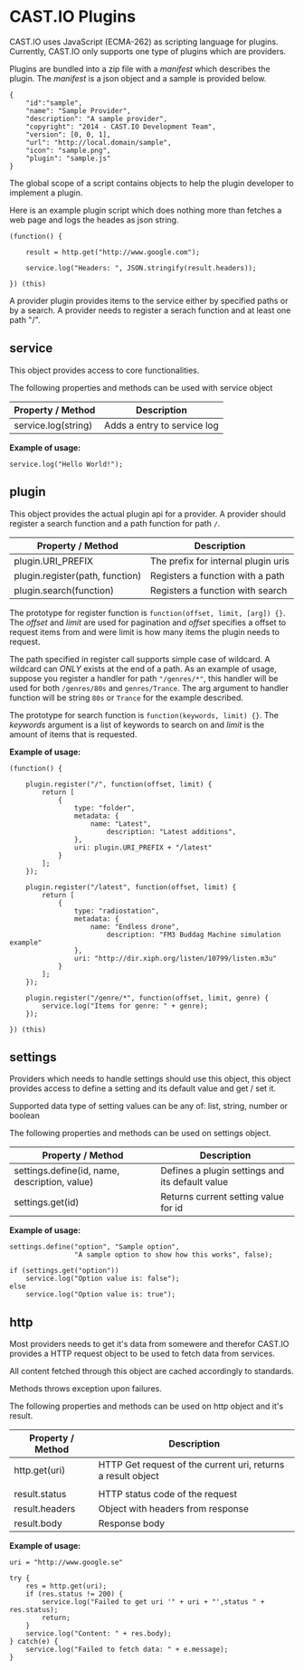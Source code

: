 CAST.IO Plugins
===============

CAST.IO uses JavaScript (ECMA-262) as scripting language for
plugins. Currently, CAST.IO only supports one type of plugins which
are providers.

Plugins are bundled into a zip file with a _manifest_ which describes
the plugin. The _manifest_ is a json object and a sample is provided
below.

	{
		"id":"sample",
		"name": "Sample Provider",
		"description": "A sample provider",
		"copyright": "2014 - CAST.IO Development Team",
		"version": [0, 0, 1],
		"url": "http://local.domain/sample",
		"icon": "sample.png",
		"plugin": "sample.js"
	}

The global scope of a script contains objects to help the plugin
developer to implement a plugin.

Here is an example plugin script which does nothing more than fetches
a web page and logs the heades as json string.

	(function() {

	    result = http.get("http://www.google.com");

	    service.log("Headers: ", JSON.stringify(result.headers));

	}) (this)


A provider plugin provides items to the service either by specified
paths or by a search. A provider needs to register a serach function
and at least one path "/".


## service

This object provides access to core functionalities.

The following properties and methods can be used with service object

| Property / Method   | Description                 |
|---------------------|-----------------------------|
| service.log(string) | Adds a entry to service log |

**Example of usage:**

	service.log("Hello World!");


## plugin

This object provides the actual plugin api for a provider. A provider
should register a search function and a path function for path `/`.

| Property / Method               | Description                           |
|---------------------------------|---------------------------------------|
| plugin.URI_PREFIX               | The prefix for internal plugin uris   |
| plugin.register(path, function) | Registers a function with a path      |
| plugin.search(function)         | Registers a function with search      |


The prototype for register function is `function(offset, limit, [arg])
{}`. The _offset_ and _limit_ are used for pagination and _offset_
specifies a offset to request items from and were limit is how many
items the plugin needs to request.

The path specified in register call supports simple case of
wildcard. A wildcard can _ONLY_ exists at the end of a path. As an
example of usage, suppose you register a handler for path
`"/genres/*"`, this handler will be used for both `/genres/80s` and
`genres/Trance`. The arg argument to handler function will be string
`80s` or `Trance` for the example described.

The prototype for search function is `function(keywords, limit)
{}`. The _keywords_ argument is a list of keywords to search on and
_limit_ is the amount of items that is requested.

**Example of usage:**

	(function() {

	    plugin.register("/", function(offset, limit) {
			return [
				{
					type: "folder",
					metadata: {
						name: "Latest",
							description: "Latest additions",
	                },
					uri: plugin.URI_PREFIX + "/latest"
				}
			];
		});

		plugin.register("/latest", function(offset, limit) {
			return [
				{
					type: "radiostation",
					metadata: {
						name: "Endless drone",
							description: "FM3 Buddag Machine simulation example"
	                },
					uri: "http://dir.xiph.org/listen/10799/listen.m3u"
				}
			];
		});

        plugin.register("/genre/*", function(offset, limit, genre) {
		    service.log("Items for genre: " + genre);
		});

	}) (this)


## settings

Providers which needs to handle settings should use this object, this
object provides access to define a setting and its default value and
get / set it.

Supported data type of setting values can be any of: list, string,
number or boolean

The following properties and methods can be used on settings object.

| Property / Method                             | Description                                     |
|-----------------------------------------------|-------------------------------------------------|
| settings.define(id, name, description, value) | Defines a plugin settings and its default value |
| settings.get(id)                              | Returns current setting value for id            |


**Example of usage:**

	settings.define("option", "Sample option",
	                "A sample option to show how this works", false);

	if (settings.get("option"))
		service.log("Option value is: false");
	else
		service.log("Option value is: true");


## http

Most providers needs to get it's data from somewere and therefor
CAST.IO provides a HTTP request object to be used to fetch data from
services.

All content fetched through this object are cached accordingly to
standards.

Methods throws exception upon failures.

The following properties and methods can be used on http object and
it's result.

| Property / Method | Description                                                  |
|-------------------|--------------------------------------------------------------|
| http.get(uri)     | HTTP Get request of the current uri, returns a result object |
|                   |                                                              |
| result.status     | HTTP status code of the request                              |
| result.headers    | Object with headers from response                            |
| result.body       | Response body                                                |


**Example of usage:**

	uri = "http://www.google.se"

	try {
		res = http.get(uri);
		if (res.status != 200) {
			service.log("Failed to get uri '" + uri + "',status " + res.status);
			return;
	    }
		service.log("Content: " + res.body);
	} catch(e) {
		service.log("Failed to fetch data: " + e.message);
	}
